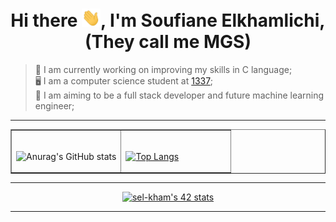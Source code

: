 <h1 align="center">Hi there <img src="images/hey.gif" width="30px">, I'm Soufiane Elkhamlichi, (They call me MGS)</h1>

>  💪 I am currently working on improving my skills in C language; \
>  🖥️ I am a computer science student at [1337](https://www.1337.ma); \
>  🎯 I am aiming to be a full stack developer and future machine learning engineer;

---------------

<table align="center" border="none">
<tr>
<td width="50%">
<br>

![Anurag's GitHub stats](https://github-readme-stats.vercel.app/api?username=MGS15&show_icons=true&hide=issues&hide_border=true&theme=github_dark)

</td>
<td width="50%">
<br>

 [![Top Langs](https://github-readme-stats.vercel.app/api/top-langs/?username=MGS15&layout=compact&hide_border=true&theme=github_dark)](https://github.com/anuraghazra/github-readme-stats)

</td>
</tr>
</table>



 
---------------

<center>
 <div align="center">
 
[![sel-kham's 42 stats](https://badge.mediaplus.ma/binary/sel-kham)](https://github.com/oakoudad/badge42)
 
 </div>
 </center>

---------------
